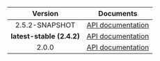 | Version | Documents |
|:---:|---|
| 2.5.2-SNAPSHOT | [API documentation](2.5.2-SNAPSHOT) |
| **latest-stable (2.4.2)** | [API documentation](latest-stable) |
| 2.0.0 | [API documentation](2.0.0) |
